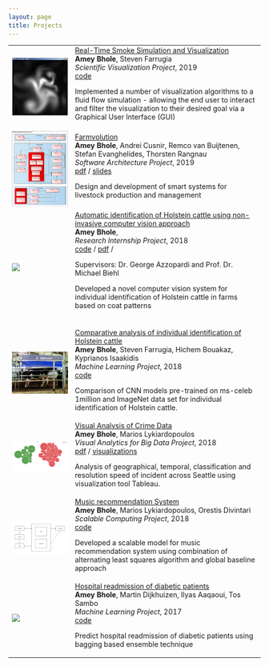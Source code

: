 ```yaml
---
layout: page
title: Projects
---
```


<table width="100%" align="center" border="0" cellspacing="0" cellpadding="0">
     <tr>
            <td>
                <img src='https://raw.githubusercontent.com/ameybhole/ameybhole.github.io/master/assets/img/image002.jpg' width="100%">
            </td>
            <td valign="middle" width="75%">
              <a href="https://github.com/ameybhole/Scientific_Visualization">
                <papertitle>Real-Time Smoke Simulation and Visualization</papertitle>
              </a>
              <br>
              <strong>Amey Bhole</strong>,
              <a>Steven Farrugia</a>
              <br>
              <em>Scientific Visualization Project</em>, 2019         
              <br>
              <a href="https://github.com/ameybhole/Scientific_Visualization">code</a>
              <p>Implemented a number of visualization algorithms to a fluid flow simulation - allowing the end user to interact and filter the visualization to their desired goal via a Graphical User Interface (GUI)</p>
            </td>
</tr>
     <tr>
            <td>
                <img src='https://raw.githubusercontent.com/ameybhole/ameybhole.github.io/master/assets/img/farmolution-high-level-design-solution.png' width="100%">
            </td>
            <td valign="middle" width="75%">
              <a href="https://github.com/ameybhole/ameybhole.github.io/blob/master/docs/Software_Architecture___SmartFarming.pdf">
                <papertitle>Farmvolution</papertitle>
              </a>
              <br>
              <strong>Amey Bhole</strong>,
              <a>Andrei Cusnir</a>,
              <a>Remco van Buijtenen</a>,
              <a>Stefan Evanghelides</a>,
              <a>Thorsten Rangnau</a>
              <br>
              <em>Software Architecture Project</em>, 2019         
              <br>
              <a href="https://github.com/ameybhole/ameybhole.github.io/blob/master/docs/Software_Architecture___SmartFarming.pdf">pdf</a> /
              <a href="https://github.com/ameybhole/ameybhole.github.io/blob/master/docs/Software_Architecture___Presentation_2.pdf">slides</a>
              <p>Design and development of smart systems for livestock production and management</p>
            </td>
</tr>
</tr>
     <tr>
            <td>
                <img src='https://raw.githubusercontent.com/ameybhole/IIHC/master/System_overview.jpg' width="100%">
            </td>
            <td valign="middle" width="75%">
              <a href="">
                <papertitle>Automatic identification of Holstein cattle using non-invasive computer vision approach</papertitle>
              </a>
              <br>
              <strong>Amey Bhole</strong>,
              <br>
              <em>Research Internship Project</em>, 2018        
              <br>
              <a href="https://github.com/ameybhole/IIHC">code</a> /
              <a href="http://fse.studenttheses.ub.rug.nl/id/eprint/18873">pdf</a> /
              <br>
              <p>Supervisors: Dr. George Azzopardi and Prof. Dr. Michael Biehl</p>
              <p>Developed a novel computer vision system for individual identification of Holstein cattle in farms based on coat patterns</p>
              </br>
            </td>
</tr>
 <tr>
            <td>
                <img src='https://raw.githubusercontent.com/ameybhole/ameybhole.github.io/master/assets/img/ml_project.png' width="100%">
            </td>
            <td valign="middle" width="75%">
              <a href="https://github.com/ameybhole/CAIIHC">
                <papertitle>Comparative analysis of individual identification of Holstein cattle</papertitle>
              </a>
              <br>
              <strong>Amey Bhole</strong>,
              <a>Steven Farrugia</a>,
              <a>Hichem Bouakaz</a>,
              <a>Kyprianos Isaakidis</a>
              <br>
              <em>Machine Learning Project</em>, 2018         
              <br>
              <a href="https://github.com/ameybhole/CAIIHC">code</a>
              <p>Comparison of CNN models pre-trained on ms-celeb 1million and ImageNet data set for individual identification of Holstein cattle.</p>
            </td>
</tr>
      <tr>
            <td>
                <img src='https://raw.githubusercontent.com/ameybhole/ameybhole.github.io/master/assets/img/Q4-12.png' width="100%">
            </td>
            <td valign="middle" width="75%">
              <a href="https://github.com/ameybhole/ameybhole.github.io/blob/master/docs/Practical_Report___Visual_Analytics_for_Big_Data.pdf">
                <papertitle>Visual Analysis of Crime Data</papertitle>
              </a>
              <br>
              <strong>Amey Bhole</strong>,
              <a>Marios Lykiardopoulos</a>
              <br>
              <em>Visual Analytics for Big Data Project</em>, 2018         
              <br>
              <a href="https://github.com/ameybhole/ameybhole.github.io/blob/master/docs/Practical_Report___Visual_Analytics_for_Big_Data.pdf">pdf</a> /
              <a href="https://public.tableau.com/app/profile/amey.bhole">visualizations</a>
              <p>Analysis of geographical, temporal, classification and resolution speed of incident across Seattle using visualization tool Tableau.</p>
            </td>
</tr>
   <tr>
            <td>
                <img src='https://raw.githubusercontent.com/ameybhole/ameybhole.github.io/master/assets/img/ScalableComputing.png' width="100%">
            </td>
            <td valign="middle" width="75%">
              <a href="https://github.com/ameybhole/Music-recommendation-system">
                <papertitle>Music recommendation System</papertitle>
              </a>
              <br>
              <strong>Amey Bhole</strong>,
              <a>Marios Lykiardopoulos</a>,
              <a>Orestis Divintari</a>
              <br>
              <em>Scalable Computing Project</em>, 2018         
              <br>
              <a href="https://github.com/ameybhole/Predicting-hospital-readmission">code</a>
              <p>Developed a scalable model for music recommendation system using combination of alternating least squares algorithm and global baseline approach</p>
            </td>
</tr>
  <tr>
            <td>
                <img src='https://cdn.inblog.in/user/uploads/FInGVjDaCqSMxr1SobnLqxATOTSOz2.png' width="100%">
            </td>
            <td valign="middle" width="75%">
              <a href="https://github.com/ameybhole/Predicting-hospital-readmission">
                <papertitle>Hospital readmission of diabetic patients</papertitle>
              </a>
              <br>
              <strong>Amey Bhole</strong>,
              <a>Martin Dijkhuizen</a>,
              <a>Ilyas Aaqaoui</a>,
              <a>Tos Sambo</a>
              <br>
              <em>Machine Learning Project</em>, 2017         
              <br>
              <a href="https://github.com/ameybhole/Predicting-hospital-readmission">code</a>
              <p>Predict hospital readmission of diabetic patients using bagging based ensemble technique</p>
            </td>
</tr>
</table>
